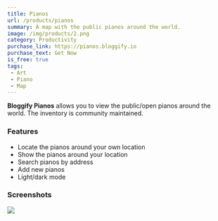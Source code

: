 ```yaml
---
title: Pianos
url: /products/pianos
summary: A map with the public pianos around the world.
image: /img/products/2.png
category: Productivity
purchase_link: https://pianos.bloggify.io
purchase_text: Get Now
is_free: true
tags:
 - Art
 - Piano
 - Map
---
```


**Bloggify Pianos** allows you to view the public/open pianos around the world.
The inventory is community maintained.

### Features

 - Locate the pianos around your own location
 - Show the pianos around your location
 - Search pianos by address
 - Add new pianos
 - Light/dark mode

### Screenshots

![](/products/2/1.png)
